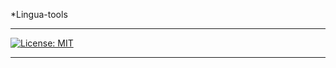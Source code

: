*Lingua-tools

---
[![License: MIT](https://img.shields.io/badge/License-MIT-yellow.svg)](https://github.com/GonnaFlyMethod/lingua-tools/blob/master/LICENSE)

---